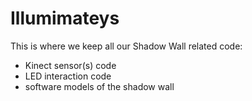 # Illumimateys
This is where we keep all our Shadow Wall related code:
  - Kinect sensor(s) code
  - LED interaction code
  - software models of the shadow wall
